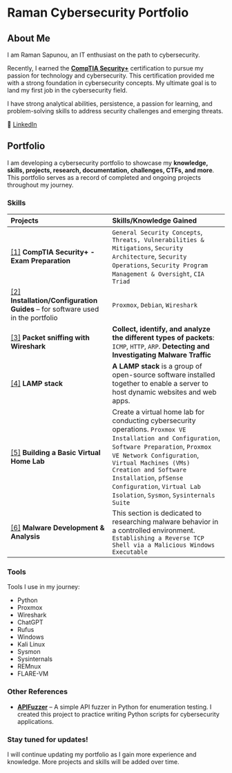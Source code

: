 # Raman Cybersecurity Portfolio  

## About Me  
I am Raman Sapunou, an IT enthusiast on the path to cybersecurity.  

Recently, I earned the [**CompTIA Security+**](https://www.credly.com/badges/17531add-3e8e-4cb1-99bb-c5ad4559cfc6/linked_in_profile) certification to pursue my passion for technology and cybersecurity. This certification provided me with a strong foundation in cybersecurity concepts. My ultimate goal is to land my first job in the cybersecurity field.  

I have strong analytical abilities, persistence, a passion for learning, and problem-solving skills to address security challenges and emerging threats.  

🔗 [LinkedIn](https://www.linkedin.com/in/raman-sapunou-753718340/)  

## Portfolio  

I am developing a cybersecurity portfolio to showcase my **knowledge, skills, projects, research, documentation, challenges, CTFs, and more**. This portfolio serves as a record of completed and ongoing projects throughout my journey.  

### Skills  
| Projects | Skills/Knowledge Gained |  
| :--- | :--- |  
| [[1]](https://www.credly.com/badges/17531add-3e8e-4cb1-99bb-c5ad4559cfc6/linked_in_profile) **CompTIA Security+ - Exam Preparation** | `General Security Concepts`, `Threats, Vulnerabilities & Mitigations`, `Security Architecture`, `Security Operations`, `Security Program Management & Oversight`, `CIA Triad` |  
| [[2]](https://github.com/sapan322/Raman-Cybersecurity-Portfolio/tree/main/Installation%20Configuration%20%20Guides) **Installation/Configuration Guides** – for software used in the portfolio | `Proxmox`, `Debian`, `Wireshark` |
| [[3]](https://github.com/sapan322/Raman-Cybersecurity-Portfolio/tree/main/Wireshark) **Packet sniffing with Wireshark** | **Collect, identify, and analyze the different types of packets**: `ICMP`, `HTTP`, `ARP`. **Detecting and Investigating Malware Traffic** |  
| [[4]](https://github.com/sapan322/Raman-Cybersecurity-Portfolio/tree/main/LAMP%20stack%20project%20) **LAMP stack** | **A LAMP stack** is a group of open-source software installed together to enable a server to host dynamic websites and web apps. |  
| [[5]](https://github.com/sapan322/Raman-Cybersecurity-Portfolio/tree/main/Build%20A%20Basic%20Home%20Lab) **Building a Basic Virtual Home Lab** | Create a virtual home lab for conducting cybersecurity operations. `Proxmox VE Installation and Configuration`, `Software Preparation`, `Proxmox VE Network Configuration`, `Virtual Machines (VMs) Creation and Software Installation`, `pfSense Configuration`, `Virtual Lab Isolation`, `Sysmon`, `Sysinternals Suite` | 
| [[6]](https://github.com/sapan322/Raman-Cybersecurity-Portfolio/blob/main/Malware%20Development%20&%20Analysis/README.md) **Malware Development & Analysis** | This section is dedicated to researching malware behavior in a controlled environment. `Establishing a Reverse TCP Shell via a Malicious Windows Executable` |  


### Tools  
Tools I use in my journey:  
- Python  
- Proxmox
- Wireshark
- ChatGPT
- Rufus
- Windows
- Kali Linux
- Sysmon
- Sysinternals
- REMnux
- FLARE-VM

### Other References  
- **[APIFuzzer](https://github.com/sapan322/APIFuzzer)** – A simple API fuzzer in Python for enumeration testing. I created this project to practice writing Python scripts for cybersecurity applications.  

### Stay tuned for updates!  
I will continue updating my portfolio as I gain more experience and knowledge. More projects and skills will be added over time.  
